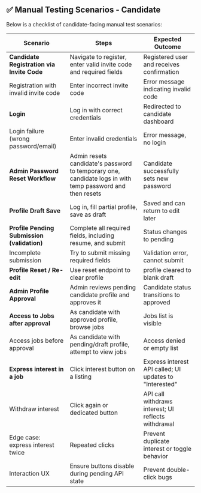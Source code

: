 ## **✅ Manual Testing Scenarios \- Candidate**

Below is a checklist of candidate-facing manual test scenarios:

| Scenario                                    | Steps                                                                                                    | Expected Outcome                                        |
| ------------------------------------------- | -------------------------------------------------------------------------------------------------------- | ------------------------------------------------------- |
| **Candidate Registration via Invite Code**  | Navigate to register, enter valid invite code and required fields                                        | Registered user and receives confirmation               |
| Registration with invalid invite code       | Enter incorrect invite code                                                                              | Error message indicating invalid code                   |
| **Login**                                   | Log in with correct credentials                                                                          | Redirected to candidate dashboard                       |
| Login failure (wrong password/email)        | Enter invalid credentials                                                                                | Error message, no login                                 |
| **Admin Password Reset Workflow**           | Admin resets candidate's password to temporary one, candidate logs in with temp password and then resets | Candidate successfully sets new password                |
| **Profile Draft Save**                      | Log in, fill partial profile, save as draft                                                              | Saved and can return to edit later                      |
| **Profile Pending Submission (validation)** | Complete all required fields, including resume, and submit                                               | Status changes to pending                               |
| Incomplete submission                       | Try to submit missing required fields                                                                    | Validation error, cannot submit                         |
| **Profile Reset / Re-edit**                 | Use reset endpoint to clear profile                                                                      | profile cleared to blank draft                          |
| **Admin Profile Approval**                  | Admin reviews pending candidate profile and approves it                                                  | Candidate status transitions to approved                |
| **Access to Jobs after approval**           | As candidate with approved profile, browse jobs                                                          | Jobs list is visible                                    |
| Access jobs before approval                 | As candidate with pending/draft profile, attempt to view jobs                                            | Access denied or empty list                             |
| **Express interest in a job**               | Click interest button on a listing                                                                       | Express interest API called; UI updates to "Interested" |
| Withdraw interest                           | Click again or dedicated button                                                                          | API call withdraws interest; UI reflects withdrawal     |
| Edge case: express interest twice           | Repeated clicks                                                                                          | Prevent duplicate interest or toggle behavior           |
| Interaction UX                              | Ensure buttons disable during pending API state                                                          | Prevent double-click bugs                               |
